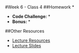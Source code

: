 #Week 6 - Class 4
##Homework
* 
* **Code Challenge:** 
	* 
* **Bonus:**
	* 

##Other Resources
* [Lecture Resources](lecture/)
* [Lecture Slides]()